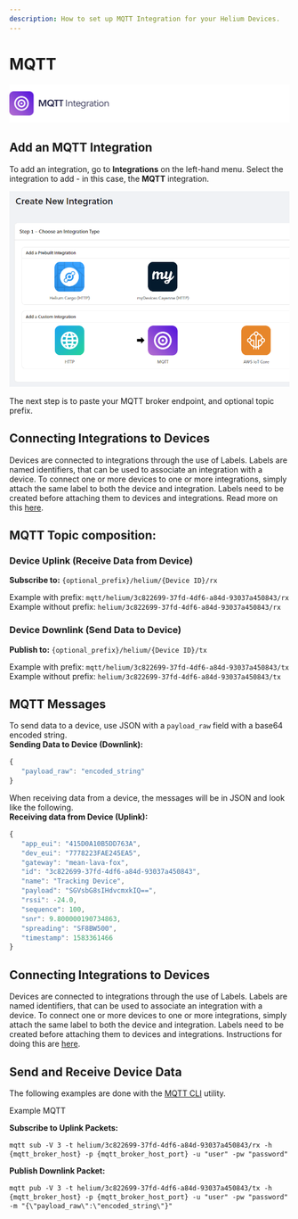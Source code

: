 ```yaml
---
description: How to set up MQTT Integration for your Helium Devices.
---
```


# MQTT



![](../../.gitbook/assets/artboard.jpg)

## Add an MQTT Integration

To add an integration, go to **Integrations** on the left-hand menu. Select the integration to add - in this case, the **MQTT** integration.

![](../../.gitbook/assets/integrations-mqtt.png)

The next step is to paste your MQTT broker endpoint, and optional topic prefix.

## Connecting Integrations to Devices

Devices are connected to integrations through the use of Labels. Labels are named identifiers, that can be used to associate an integration with a device. To connect one or more devices to one or more integrations, simply attach the same label to both the device and integration. Labels need to be created before attaching them to devices and integrations. Read more on this [here](../labels.md).

## MQTT Topic composition:

### Device Uplink \(Receive Data from Device\)

**Subscribe to:** `{optional_prefix}/helium/{Device ID}/rx`

Example with prefix: `mqtt/helium/3c822699-37fd-4df6-a84d-93037a450843/rx`  
Example without prefix: `helium/3c822699-37fd-4df6-a84d-93037a450843/rx`

### Device Downlink \(Send Data to Device\)

**Publish to:** `{optional_prefix}/helium/{Device ID}/tx`

Example with prefix: `mqtt/helium/3c822699-37fd-4df6-a84d-93037a450843/tx`  
Example without prefix: `helium/3c822699-37fd-4df6-a84d-93037a450843/tx`

## MQTT Messages

To send data to a device, use JSON with a `payload_raw` field with a base64 encoded string.  
**Sending Data to Device \(Downlink\):**

```javascript
{
   "payload_raw": "encoded_string"
}
```

When receiving data from a device, the messages will be in JSON and look like the following.  
**Receiving data from Device \(Uplink\):**

```javascript
{
   "app_eui": "415D0A10B5DD763A",
   "dev_eui": "7778223FAE245EA5",
   "gateway": "mean-lava-fox",
   "id": "3c822699-37fd-4df6-a84d-93037a450843",
   "name": "Tracking Device",
   "payload": "SGVsbG8sIHdvcmxkIQ==",
   "rssi": -24.0,
   "sequence": 100,
   "snr": 9.800000190734863,
   "spreading": "SF8BW500",
   "timestamp": 1583361466
}
```

## Connecting Integrations to Devices

Devices are connected to integrations through the use of Labels. Labels are named identifiers, that can be used to associate an integration with a device. To connect one or more devices to one or more integrations, simply attach the same label to both the device and integration. Labels need to be created before attaching them to devices and integrations. Instructions for doing this are [here](https://github.com/helium/devdocs/tree/67b988ec351854ec4b7608e12b5b8f47f2456abf/console/labels/README.md).

## Send and Receive Device Data

The following examples are done with the [MQTT CLI](https://hivemq.github.io/mqtt-cli) utility.

Example MQTT

**Subscribe to Uplink Packets:**

```text
mqtt sub -V 3 -t helium/3c822699-37fd-4df6-a84d-93037a450843/rx -h {mqtt_broker_host} -p {mqtt_broker_host_port} -u "user" -pw "password"
```

**Publish Downlink Packet:**

```text
mqtt pub -V 3 -t helium/3c822699-37fd-4df6-a84d-93037a450843/tx -h {mqtt_broker_host} -p {mqtt_broker_host_port} -u "user" -pw "password" -m "{\"payload_raw\":\"encoded_string\"}"
```

